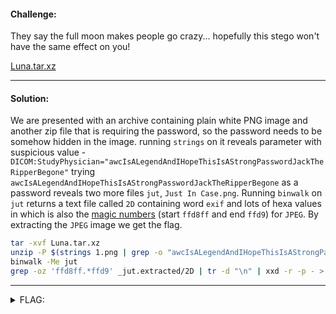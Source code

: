 #### Challenge:

They say the full moon makes people go crazy... hopefully this stego won't have the same effect on you!

[Luna.tar.xz](./Luna.tar.xz ":ignore")

---

#### Solution:

We are presented with an archive containing plain white PNG image and another zip file that is requiring the password, so the password needs to be somehow hidden in the image. running `strings` on it reveals parameter with suspicious value - `DICOM:StudyPhysician="awcIsALegendAndIHopeThisIsAStrongPasswordJackTheRipperBegone"` trying `awcIsALegendAndIHopeThisIsAStrongPasswordJackTheRipperBegone` as a password reveals two more files `jut`, `Just In Case.png`. Running `binwalk` on `jut` returns a text file called `2D` containing word `exif` and lots of hexa values in which is also the [magic numbers](https://www.ntfs.com/jpeg-signature-format.htm) (start `ffd8ff` and end `ffd9`) for `JPEG`. By extracting the `JPEG` image we get the flag. 


```bash
tar -xvf Luna.tar.xz
unzip -P $(strings 1.png | grep -o "awcIsALegendAndIHopeThisIsAStrongPasswordJackTheRipperBegone") "so you take the moon and you take the moon and you take the moon and you take the moon and you take the moon and you take the moon and you take the moon and you take the moon.zip"
binwalk -Me jut
grep -oz 'ffd8ff.*ffd9' _jut.extracted/2D | tr -d "\n" | xxd -r -p - > flag.jpg
```

---

<details><summary>FLAG:</summary>

```
WPI{M00N_mOOn}
```

</details>
<br/>